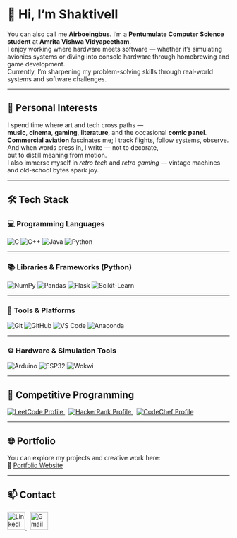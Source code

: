 # 👋 Hi, I’m Shaktivell

You can also call me **Airboeingbus**. I’m a **Pentumulate Computer Science student** at **Amrita Vishwa Vidyapeetham**.  
I enjoy working where hardware meets software — whether it’s simulating avionics systems or diving into console hardware through homebrewing and game development.  
Currently, I’m sharpening my problem-solving skills through real-world systems and software challenges.

---

## 🎯 Personal Interests

I spend time where art and tech cross paths —  
**music**, **cinema**, **gaming**, **literature**, and the occasional **comic panel**.  
**Commercial aviation** fascinates me; I track flights, follow systems, observe.  
And when words press in, I write — not to decorate,  
but to distill meaning from motion.  
I also immerse myself in *retro tech* and *retro gaming* — vintage machines and old-school bytes spark joy.

---

## 🛠️ Tech Stack

### 💻 Programming Languages  
![C](https://img.shields.io/badge/C-00599C?style=for-the-badge&logo=c&logoColor=white)
![C++](https://img.shields.io/badge/C++-004482?style=for-the-badge&logo=c%2B%2B&logoColor=white)
![Java](https://img.shields.io/badge/Java-ED8B00?style=for-the-badge&logo=openjdk&logoColor=white)
![Python](https://img.shields.io/badge/Python-3776AB?style=for-the-badge&logo=python&logoColor=white)

---

### 📚 Libraries & Frameworks (Python)  
![NumPy](https://img.shields.io/badge/Numpy-013243?style=for-the-badge&logo=numpy&logoColor=white)
![Pandas](https://img.shields.io/badge/Pandas-150458?style=for-the-badge&logo=pandas&logoColor=white)
![Flask](https://img.shields.io/badge/Flask-000000?style=for-the-badge&logo=flask&logoColor=white)
![Scikit-Learn](https://img.shields.io/badge/Scikit--Learn-F7931E?style=for-the-badge&logo=scikit-learn&logoColor=white)

---

### 🧰 Tools & Platforms  
![Git](https://img.shields.io/badge/Git-F05032?style=for-the-badge&logo=git&logoColor=white)
![GitHub](https://img.shields.io/badge/GitHub-181717?style=for-the-badge&logo=github&logoColor=white)
![VS Code](https://img.shields.io/badge/VS--Code-007ACC?style=for-the-badge&logo=visual-studio-code&logoColor=white)
![Anaconda](https://img.shields.io/badge/Anaconda-44A833?style=for-the-badge&logo=anaconda&logoColor=white)

---

### ⚙️ Hardware & Simulation Tools  
![Arduino](https://img.shields.io/badge/Arduino-00979D?style=for-the-badge&logo=arduino&logoColor=white)
![ESP32](https://img.shields.io/badge/ESP32-000000?style=for-the-badge&logo=espressif&logoColor=white)
![Wokwi](https://img.shields.io/badge/Wokwi-2E8B57?style=for-the-badge&logo=github&logoColor=white)

---

## 🧮 Competitive Programming

<a href="https://leetcode.com/u/spshaktivellsunder/" target="_blank">
  <img src="https://img.shields.io/badge/LeetCode-FFA116?style=for-the-badge&logo=leetcode&logoColor=black" alt="LeetCode Profile" />
</a>
&nbsp;
<a href="https://www.hackerrank.com/profile/spshaktivellsun" target="_blank">
  <img src="https://img.shields.io/badge/HackerRank-2EC866?style=for-the-badge&logo=HackerRank&logoColor=white" alt="HackerRank Profile" />
</a>
&nbsp;
<a href="https://www.codechef.com/users/shakti_004" target="_blank">
  <img src="https://img.shields.io/badge/CodeChef-5B4638?style=for-the-badge&logo=codechef&logoColor=white" alt="CodeChef Profile" />
</a>

---

## 🌐 Portfolio

You can explore my projects and creative work here:  
🔗 [Portfolio Website](https://yourportfolio.link)

---

## 📫 Contact  

<a href="https://www.linkedin.com/in/s-p-shaktivell-sunder/" target="_blank">
  <img src="https://img.icons8.com/color/48/linkedin.png" width="40" height="40" alt="LinkedIn"/>
</a>
&nbsp;
<a href="mailto:spshaktivellsunder@gmail.com" target="_blank">
  <img src="https://img.icons8.com/color/48/gmail-new.png" width="40" height="40" alt="Gmail"/>
</a>
